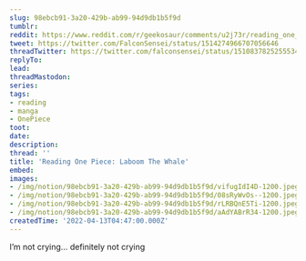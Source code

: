 ```yaml
---
slug: 98ebcb91-3a20-429b-ab99-94d9db1b5f9d
tumblr:
reddit: https://www.reddit.com/r/geekosaur/comments/u2j73r/reading_one_piece_laboom_the_whale/
tweet: https://twitter.com/FalconSensei/status/1514274966707056646
threadTwitter: https://twitter.com/falconsensei/status/1510837825255534593
replyTo:
lead:
threadMastodon:
series:
tags:
- reading
- manga
- OnePiece
toot:
date:
description:
thread: ''
title: 'Reading One Piece: Laboom The Whale'
embed:
images:
- /img/notion/98ebcb91-3a20-429b-ab99-94d9db1b5f9d/vifugIdI4D-1200.jpeg
- /img/notion/98ebcb91-3a20-429b-ab99-94d9db1b5f9d/08sRyWvOs--1200.jpeg
- /img/notion/98ebcb91-3a20-429b-ab99-94d9db1b5f9d/rLRBQnE5Ti-1200.jpeg
- /img/notion/98ebcb91-3a20-429b-ab99-94d9db1b5f9d/aAdYABrR34-1200.jpeg
createdTime: '2022-04-13T04:47:00.000Z'
---
```


 I’m not crying… definitely not crying